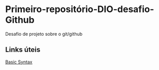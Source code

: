 # Primeiro-repositório-DIO-desafio-Github
Desafio de projeto sobre o git/github

## Links úteis
[Basic Syntax](https://www.markdownguide.org/basic-syntax/)
